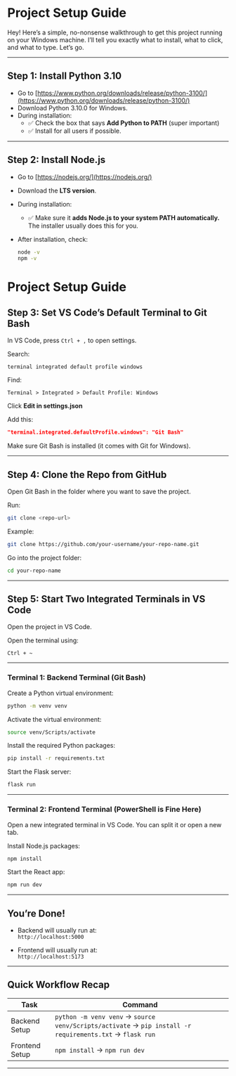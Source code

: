 #  Project Setup Guide

Hey! Here’s a simple, no-nonsense walkthrough to get this project running on your Windows machine. I’ll tell you exactly what to install, what to click, and what to type. Let’s go.

---

##  Step 1: Install Python 3.10

- Go to [https://www.python.org/downloads/release/python-3100/](https://www.python.org/downloads/release/python-3100/)
- Download Python 3.10.0 for Windows.
- During installation:
  - ✅ Check the box that says **Add Python to PATH** (super important)
  - ✅ Install for all users if possible.

---

##  Step 2: Install Node.js

- Go to [https://nodejs.org/](https://nodejs.org/)
- Download the **LTS version**.
- During installation:
  - ✅ Make sure it **adds Node.js to your system PATH automatically.** The installer usually does this for you.

- After installation, check:
  ```bash
  node -v
  npm -v

#  Project Setup Guide

##  Step 3: Set VS Code’s Default Terminal to Git Bash

In VS Code, press `Ctrl + ,` to open settings.

Search:
```
terminal integrated default profile windows
```

Find:
```
Terminal > Integrated > Default Profile: Windows
```

Click **Edit in settings.json**

Add this:
```json
"terminal.integrated.defaultProfile.windows": "Git Bash"
```

Make sure Git Bash is installed (it comes with Git for Windows).

---

##  Step 4: Clone the Repo from GitHub

Open Git Bash in the folder where you want to save the project.

Run:
```bash
git clone <repo-url>
```

Example:
```bash
git clone https://github.com/your-username/your-repo-name.git
```

Go into the project folder:
```bash
cd your-repo-name
```

---

##  Step 5: Start Two Integrated Terminals in VS Code

Open the project in VS Code.

Open the terminal using:
```
Ctrl + ~
```

---

###  Terminal 1: Backend Terminal (Git Bash)

Create a Python virtual environment:
```bash
python -m venv venv
```

Activate the virtual environment:
```bash
source venv/Scripts/activate
```

Install the required Python packages:
```bash
pip install -r requirements.txt
```

Start the Flask server:
```bash
flask run
```

---

###  Terminal 2: Frontend Terminal (PowerShell is Fine Here)

Open a new integrated terminal in VS Code. You can split it or open a new tab.

Install Node.js packages:
```bash
npm install
```

Start the React app:
```bash
npm run dev
```

---

##  You’re Done!

- Backend will usually run at:  
  `http://localhost:5000`

- Frontend will usually run at:  
  `http://localhost:5173`

---

##  Quick Workflow Recap

| Task | Command |
|------|---------|
| Backend Setup | `python -m venv venv` → `source venv/Scripts/activate` → `pip install -r requirements.txt` → `flask run` |
| Frontend Setup | `npm install` → `npm run dev` |

---
